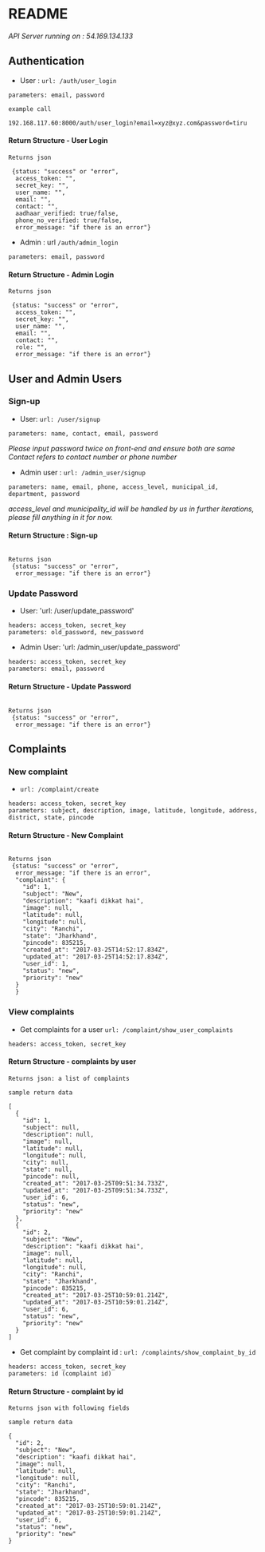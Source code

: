# README

*API Server running on :  54.169.134.133*

## Authentication

* User : `url: /auth/user_login`
```
parameters: email, password

```

```
example call

192.168.117.60:8000/auth/user_login?email=xyz@xyz.com&password=tiru

```
#### Return Structure - User Login

```
Returns json 

 {status: "success" or "error", 
  access_token: "", 
  secret_key: "",
  user_name: "",
  email: "",
  contact: "",
  aadhaar_verified: true/false,
  phone_no_verified: true/false,
  error_message: "if there is an error"}

```

* Admin : url  `/auth/admin_login`

```
parameters: email, password

```

#### Return Structure - Admin Login

```
Returns json 

 {status: "success" or "error", 
  access_token: "", 
  secret_key: "",
  user_name: "",
  email: "",
  contact: "",
  role: "",
  error_message: "if there is an error"}

```

## User and Admin Users

### Sign-up

* User: `url: /user/signup`

```
parameters: name, contact, email, password

```

*Please input password twice on front-end and ensure both are same*
<br>*Contact refers to contact number or phone number*

* Admin user : `url: /admin_user/signup`

```
parameters: name, email, phone, access_level, municipal_id, department, password

```

*access_level and municipality_id will be handled by us in further iterations, please fill anything in it for now.*

#### Return Structure : Sign-up

```

Returns json 
 {status: "success" or "error",
  error_message: "if there is an error"}

```

### Update Password

* User: 'url: /user/update_password'

```
headers: access_token, secret_key
parameters: old_password, new_password
```

* Admin User: 'url: /admin_user/update_password'

```
headers: access_token, secret_key
parameters: email, password
```

#### Return Structure - Update Password

```

Returns json 
 {status: "success" or "error",
  error_message: "if there is an error"}

```

## Complaints

### New complaint

* `url: /complaint/create`
```
headers: access_token, secret_key
parameters: subject, description, image, latitude, longitude, address, district, state, pincode
```

#### Return Structure - New Complaint

```

Returns json 
 {status: "success" or "error",
  error_message: "if there is an error",
  "complaint": {
    "id": 1,
    "subject": "New",
    "description": "kaafi dikkat hai",
    "image": null,
    "latitude": null,
    "longitude": null,
    "city": "Ranchi",
    "state": "Jharkhand",
    "pincode": 835215,
    "created_at": "2017-03-25T14:52:17.834Z",
    "updated_at": "2017-03-25T14:52:17.834Z",
    "user_id": 1,
    "status": "new",
    "priority": "new"
  }
  }

```

### View complaints
* Get complaints for a user `url: /complaint/show_user_complaints`
```
headers: access_token, secret_key
```

#### Return Structure - complaints by user

```
Returns json: a list of complaints

sample return data

[
  {
    "id": 1,
    "subject": null,
    "description": null,
    "image": null,
    "latitude": null,
    "longitude": null,
    "city": null,
    "state": null,
    "pincode": null,
    "created_at": "2017-03-25T09:51:34.733Z",
    "updated_at": "2017-03-25T09:51:34.733Z",
    "user_id": 6,
    "status": "new",
    "priority": "new"
  },
  {
    "id": 2,
    "subject": "New",
    "description": "kaafi dikkat hai",
    "image": null,
    "latitude": null,
    "longitude": null,
    "city": "Ranchi",
    "state": "Jharkhand",
    "pincode": 835215,
    "created_at": "2017-03-25T10:59:01.214Z",
    "updated_at": "2017-03-25T10:59:01.214Z",
    "user_id": 6,
    "status": "new",
    "priority": "new"
  }
]
```

* Get complaint by complaint id : `url: /complaints/show_complaint_by_id`
```
headers: access_token, secret_key
parameters: id (complaint id)
```

#### Return Structure - complaint by id

```
Returns json with following fields

sample return data

{
  "id": 2,
  "subject": "New",
  "description": "kaafi dikkat hai",
  "image": null,
  "latitude": null,
  "longitude": null,
  "city": "Ranchi",
  "state": "Jharkhand",
  "pincode": 835215,
  "created_at": "2017-03-25T10:59:01.214Z",
  "updated_at": "2017-03-25T10:59:01.214Z",
  "user_id": 6,
  "status": "new",
  "priority": "new"
}
```
